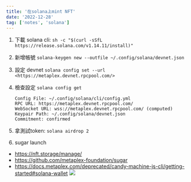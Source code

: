 ```yaml
---
title: '在solana上mint NFT'
date: '2022-12-28'
tag: ['notes', 'solana']
---
```

1. 下載 solana cli: `sh -c "$(curl -sSfL https://release.solana.com/v1.14.11/install)"`
2. 新增帳號 `solana-keygen new --outfile ~/.config/solana/devnet.json`
3. 設定 devnet `solana config set --url <https://metaplex.devnet.rpcpool.com/>`
4. 檢查設定 `solana config get`

    ```
    Config File: ~/.config/solana/cli/config.yml
    RPC URL: https://metaplex.devnet.rpcpool.com/
    WebSocket URL: wss://metaplex.devnet.rpcpool.com/ (computed)
    Keypair Path: ~/.config/solana/devnet.json
    Commitment: confirmed
    ```

5. 拿測試token: `solana airdrop 2`
6. sugar launch
- https://nft.storage/manage/
- https://github.com/metaplex-foundation/sugar
- https://docs.metaplex.com/deprecated/candy-machine-js-cli/getting-started#solana-wallet
![](https://i.imgur.com/5Z75hh4.png)
